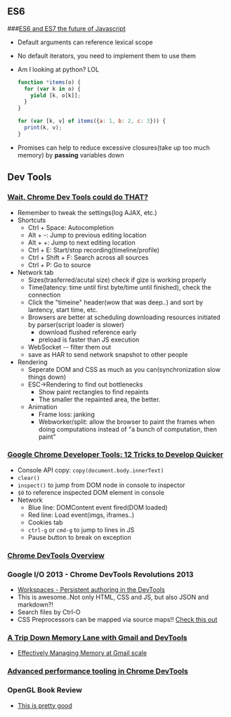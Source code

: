 ## ES6
###[ES6 and ES7 the future of Javascript](https://www.youtube.com/watch?v=6AytbSdWBKg)
* Default arguments can reference lexical scope
* No default iterators, you need to implement them to use them
* Am I looking at python? LOL

  ```javascript
  function *items(o) {
    for (var k in o) {
      yield [k, o[k]];
    }
  }

  for (var [k, v] of items({a: 1, b: 2, c: 3})) {
    print(k, v);
  }
  ```
* Promises can help to reduce excessive closures(take up too much memory) by **passing** variables down


## Dev Tools
### [Wait, Chrome Dev Tools could do THAT?](https://www.youtube.com/watch?v=BaneWEqNcpE)
* Remember to tweak the settings(log AJAX, etc.)
* Shortcuts
  * Ctrl + Space: Autocompletion
  * Alt + -: Jump to previous editing location
  * Alt + +: Jump to next editing location
  * Ctrl + E: Start/stop recording(timeline/profile)
  * Ctrl + Shift + F: Search across all sources
  * Ctrl + P: Go to source
* Network tab
  * Sizes(trasferred/acutal size) check if gize is working properly
  * Time(latency: time until first byte/time until finished), check the connection
  * Click the "timeine" header(wow that was deep..) and sort by lantency, start time, etc.
  * Browsers are better at scheduling downloading resources initiated by parser(script loader is slower)
    * download flushed reference early
    * preload is faster than JS execution
  * WebSocket -- filter them out
  * save as HAR to send network snapshot to other people
* Rendering
  * Seperate DOM and CSS as much as you can(synchronization slow things down)
  * ESC->Rendering to find out bottlenecks
    * Show paint rectangles to find repaints
    * The smaller the repainted area, the better.
  * Animation
    * Frame loss: janking
    * Webworker/split: allow the browser to paint the frames when doing computations instead of "a bunch of computation, then paint"

### [Google Chrome Developer Tools: 12 Tricks to Develop Quicker](https://www.youtube.com/watch?v=nOEw9iiopwI)
  * Console API copy: `copy(document.body.innerText)`
  * `clear()`
  * `inspect()` to jump from DOM node in console to inspector
  * `$0` to reference inspected DOM element in console
  * Network
    * Blue line: DOMContent event fired(DOM loaded)
    * Red line: Load event(imgs, iframes..)
    * Cookies tab
    * `ctrl-g` or `cmd-g` to jump to lines in JS
    * Pause button to break on exception

### [Chrome DevTools Overview](https://developer.chrome.com/devtools)

### Google I/O 2013 - Chrome DevTools Revolutions 2013
* [Workspaces - Persistent authoring in the DevTools](https://developer.chrome.com/devtools/docs/workspaces)
* This is awesome..Not only HTML, CSS and JS, but also JSON and markdown?!
* Search files by Ctrl-O
* CSS Preprocessors can be mapped via source maps!! [Check this out](https://developer.chrome.com/devtools/docs/css-preprocessors)

### [A Trip Down Memory Lane with Gmail and DevTools](http://www.youtube.com/watch?v=x9Jlu_h_Lyw)
* [Effectively Managing Memory at Gmail scale](http://www.html5rocks.com/en/tutorials/memory/effectivemanagement/)

### [Advanced performance tooling in Chrome DevTools](http://www.youtube.com/watch?v=0xx_dkv9DEY)

### OpenGL Book Review
* [This is pretty good](http://gamedev.stackexchange.com/questions/1128/what-are-some-good-learning-resources-for-opengl/22405#22405)
